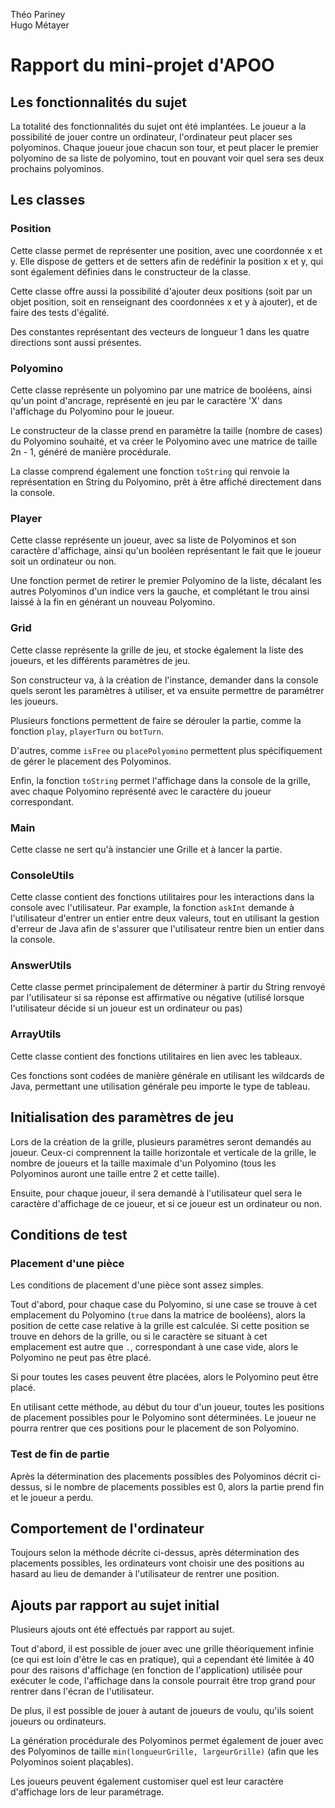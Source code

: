 Théo Pariney  
Hugo Métayer

# Rapport du mini-projet d'APOO

## Les fonctionnalités du sujet

La totalité des fonctionnalités du sujet ont été implantées.
Le joueur a la possibilité de jouer contre un ordinateur, l'ordinateur peut placer
ses polyominos. Chaque joueur joue chacun son tour, et peut placer le premier polyomino
de sa liste de polyomino, tout en pouvant voir quel sera ses deux prochains polyominos.

## Les classes
### Position
Cette classe permet de représenter une position, avec une coordonnée x et y.
Elle dispose de getters et de setters afin de redéfinir la position x et y, qui sont également
définies dans le constructeur de la classe.  
  
Cette classe offre aussi la possibilité d'ajouter deux positions (soit par un objet position,
soit en renseignant des coordonnées x et y à ajouter), et de faire des tests d'égalité.  
  
Des constantes représentant des vecteurs de longueur 1 dans les quatre directions sont aussi présentes.

### Polyomino
Cette classe représente un polyomino par une matrice de booléens, ainsi qu'un point d'ancrage,
représenté en jeu par le caractère 'X' dans l'affichage du Polyomino pour le joueur.  
  
Le constructeur de la classe prend en paramètre la taille (nombre de cases) du Polyomino
souhaité, et va créer le Polyomino avec une matrice de taille 2n - 1, généré de manière
procédurale.  
  
La classe comprend également une fonction `toString` qui renvoie la représentation en String
du Polyomino, prêt à être affiché directement dans la console.

### Player
Cette classe représente un joueur, avec sa liste de Polyominos et son caractère d'affichage,
ainsi qu'un booléen représentant le fait que le joueur soit un ordinateur ou non.

Une fonction permet de retirer le premier Polyomino de la liste, décalant les autres
Polyominos d'un indice vers la gauche, et complétant le trou ainsi laissé à la fin en
générant un nouveau Polyomino.

### Grid
Cette classe représente la grille de jeu, et stocke également la liste des joueurs, et les
différents paramètres de jeu.  
  
Son constructeur va, à la création de l'instance, demander dans la console quels seront les
paramètres à utiliser, et va ensuite permettre de paramétrer les joueurs.  
  
Plusieurs fonctions permettent de faire se dérouler la partie, comme la fonction `play`,
`playerTurn` ou `botTurn`.  
  
D'autres, comme `isFree` ou `placePolyomino` permettent plus spécifiquement de gérer le
placement des Polyominos.  
  
Enfin, la fonction `toString` permet l'affichage dans la console de la grille, avec chaque
Polyomino représenté avec le caractère du joueur correspondant.

### Main
Cette classe ne sert qu'à instancier une Grille et à lancer la partie.

### ConsoleUtils
Cette classe contient des fonctions utilitaires pour les interactions dans la console avec
l'utilisateur. Par example, la fonction `askInt` demande à l'utilisateur d'entrer un entier
entre deux valeurs, tout en utilisant la gestion d'erreur de Java afin de s'assurer que
l'utilisateur rentre bien un entier dans la console.

### AnswerUtils
Cette classe permet principalement de déterminer à partir du String renvoyé par l'utilisateur
si sa réponse est affirmative ou négative (utilisé lorsque l'utilisateur décide si un
joueur est un ordinateur ou pas)

### ArrayUtils
Cette classe contient des fonctions utilitaires en lien avec les tableaux.  
  
Ces fonctions sont codées de manière générale en utilisant les wildcards de Java, permettant
une utilisation générale peu importe le type de tableau.

## Initialisation des paramètres de jeu

Lors de la création de la grille, plusieurs paramètres seront demandés au joueur. Ceux-ci
comprennent la taille horizontale et verticale de la grille, le nombre de joueurs et la
taille maximale d'un Polyomino (tous les Polyominos auront une taille entre 2 et cette taille).  
  
Ensuite, pour chaque joueur, il sera demandé à l'utilisateur quel sera le caractère d'affichage
de ce joueur, et si ce joueur est un ordinateur ou non.

## Conditions de test
### Placement d'une pièce
Les conditions de placement d'une pièce sont assez simples.  
  
Tout d'abord, pour chaque case du Polyomino, si une case se trouve à cet emplacement du
Polyomino (`true` dans la matrice de booléens), alors la position de cette case relative
à la grille est calculée. Si cette position se trouve en dehors de la grille, ou si le
caractère se situant à cet emplacement est autre que `.`, correspondant à une case vide,
alors le Polyomino ne peut pas être placé.  
  
Si pour toutes les cases peuvent être placées, alors le Polyomino peut être placé.

En utilisant cette méthode, au début du tour d'un joueur, toutes les positions de placement
possibles pour le Polyomino sont déterminées. Le joueur ne pourra rentrer que ces positions
pour le placement de son Polyomino.

### Test de fin de partie
Après la détermination des placements possibles des Polyominos décrit ci-dessus, si le
nombre de placements possibles est 0, alors la partie prend fin et le joueur a perdu.

## Comportement de l'ordinateur
Toujours selon la méthode décrite ci-dessus, après détermination des placements possibles,
les ordinateurs vont choisir une des positions au hasard au lieu de demander à l'utilisateur
de rentrer une position.

## Ajouts par rapport au sujet initial
Plusieurs ajouts ont été effectués par rapport au sujet.  
  
Tout d'abord, il est possible
de jouer avec une grille théoriquement infinie (ce qui est loin d'être le cas en pratique),
qui a cependant été limitée à 40 pour des raisons d'affichage (en fonction de l'application)
utilisée pour exécuter le code, l'affichage dans la console pourrait être trop grand pour
rentrer dans l'écran de l'utilisateur.  
  
De plus, il est possible de jouer à autant de joueurs de voulu, qu'ils soient joueurs ou
ordinateurs.  
  
La génération procédurale des Polyominos permet également de jouer avec des Polyominos de
taille `min(longueurGrille, largeurGrille)` (afin que les Polyominos soient plaçables).  
  
Les joueurs peuvent également customiser quel est leur caractère d'affichage lors de leur
paramétrage.
